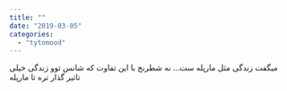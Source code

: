 ```yaml
---
title: ""
date: "2019-03-05"
categories: 
  - "tytomood"
---
```


میگفت زندگی مثل مارپله ست... نه شطرنج با این تفاوت که شانس توو زندگی خیلی تاثیر گذار تره تا مارپله

